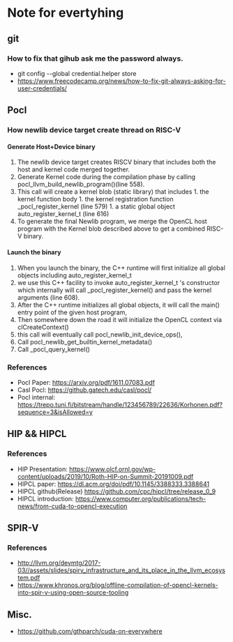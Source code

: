 # Note for evertyhing

## git
### How to fix that gihub ask me the password always.
  - git config --global credential.helper store
  - https://www.freecodecamp.org/news/how-to-fix-git-always-asking-for-user-credentials/
 
## Pocl
### How newlib device target create thread on RISC-V
#### Generate Host+Device binary
  1. The newlib device target creates RISCV binary that includes both the host and kernel code merged together.
  1. Generate Kernel code during the compilation phase by calling pocl_llvm_build_newlib_program()(line 558).
  1. This call will create a kernel blob (static library) that includes 
    1. the kernel function body
    1. the kernel registration function _pocl_register_kernel (line 579)
    1. a static global object auto_register_kernel_t (line 616)
  1. To generate the final Newlib program, we merge the OpenCL host program with the Kernel blob described above to get a combined RISC-V binary.
#### Launch the binary 
  1. When you launch the binary, the C++ runtime will first initialize all global objects including auto_register_kernel_t
  1. we use this C++ facility to invoke auto_register_kernel_t 's constructor which internally will call _pocl_register_kernel() and pass the kernel arguments (line 608).
  1. After the C++ runtime initializes all global objects, it will call the main() entry point of the given host program, 
  1. Then somewhere down the road it will initialize the OpenCL context via clCreateContext()
  1. this call will eventually call pocl_newlib_init_device_ops(), 
  1. Call pocl_newlib_get_builtin_kernel_metadata()
  1. Call _pocl_query_kernel()
### References
  - Pocl Paper: https://arxiv.org/pdf/1611.07083.pdf
  - Casl Pocl: https://github.gatech.edu/casl/pocl/
  - Pocl internal: https://trepo.tuni.fi/bitstream/handle/123456789/22636/Korhonen.pdf?sequence=3&isAllowed=y
  
## HIP && HIPCL
### References
  - HIP Presentation: https://www.olcf.ornl.gov/wp-content/uploads/2019/10/Roth-HIP-on-Summit-20191009.pdf
  - HIPCL paper: https://dl.acm.org/doi/pdf/10.1145/3388333.3388641
  - HIPCL github(Release) https://github.com/cpc/hipcl/tree/release_0_9
  - HIPCL introduction: https://www.computer.org/publications/tech-news/from-cuda-to-opencl-execution

## SPIR-V
### References
  - http://llvm.org/devmtg/2017-03//assets/slides/spirv_infrastructure_and_its_place_in_the_llvm_ecosystem.pdf
  - https://www.khronos.org/blog/offline-compilation-of-opencl-kernels-into-spir-v-using-open-source-tooling

## Misc.
  - https://github.com/gthparch/cuda-on-everywhere
